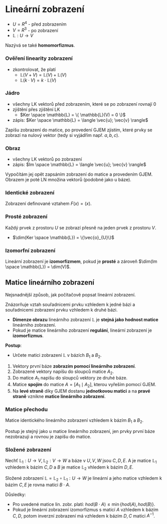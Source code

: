 # Lineární zobrazení

- $U = R^4$ - před zobrazením
- $V = R^3$ - po zobrazení
- $\mathbb{L} : U \to V$

Nazývá se také **homomorfizmus**.

### Ověření linearity zobrazení

- zkontrolovat, že platí
	- $\mathbb{L}(V + V) = \mathbb{L}(V) + \mathbb{L}(V)$
	- $\mathbb{L}(k \cdot V) = k \cdot \mathbb{L}(V)$

### Jádro

- všechny LK vektorů před zobrazením, které se po zobrazení rovnají 0
- zjištění přes zjištění LK
	- $Ker \space \mathbb{L} = \{ \mathbb{L}(V) = 0 \}$
- zápis: $Ker \space \mathbb{L} = \langle \vec{u}; \vec{v} \rangle$

Zapíšu zobrazení do matice, po provedení GJEM zjistím, které prvky se zobrazí na nulový vektor (tedy si vyjádřím např. $a, b, c$).

### Obraz

- všechny LK vektorů po zobrazení
- zápis: $Im \space \mathbb{L} = \langle \vec{u}; \vec{v} \rangle$

Vypočítám jej opět zapsáním zobrazení do matice a provedením GJEM. Obrazem je poté LN množina vektorů (podobné jako u báze).

### Identické zobrazení

Zobrazení definované vztahem $F(x) = (x)$.

### Prosté zobrazení

Každý prvek z prostoru $U$ se zobrazí přesně na jeden prvek z prostoru $V$.
- $\dim(Ker \space \mathbb{L}) = \{\vec{o}_{U}\}$

### Izomorfní zobrazení

Lineární zobrazení je **izomorfizmem**, pokud je **prosté** a zároveň $\dim(Im \space \mathbb{L}) = \dim(V)$.

## Matice lineárního zobrazení

Nejsnadnější způsob, jak počítačově popsat lineární zobrazení.

Znázorňuje vztah souřadnicemi prvku vzhledem k jedné bázi a souřadnicemi zobrazení prvku vzhledem k druhé bázi.
- **Dimenze obrazu** lineárního zobrazení $\mathbb{L}$ je **stejná jako hodnost matice** lineárního zobrazení.
- Pokud je matice lineárního zobrazení **regulání**, lineární zobrazení je **izomorfizmus**.

**Postup**:
- Určete matici zobrazení $\mathbb{L}$ v bázích $B_{1}$ a $B_{2}$.
1. Vektory první báze **zobrazím pomocí lineárního zobrazení**.
2. Zobrazené vektory napíšu do sloupců matice $A_{2}$.
3. Do matice $A_{1}$ napíšu do sloupců vektory ze druhé báze.
4. Matice **spojím** do matice $A = [A_{1} \mid A_{2}]$, kterou vyřeším pomocí GJEM.
5. Na **levé straně** díky GJEM dostanu **jednotkovou matici** a na **pravé straně** vznikne **matice lineárního zobrazení**.

### Matice přechodu

Matice identického lineárního zobrazení vzhledem k bázím $B_{1}$ a $B_{2}$.

Postup je stejný jako u matice lineárního zobrazení, jen prvky první báze nezobrazuji a rovnou je zapíšu do matice.

### Složené zobrazení

Nechť $\mathbb{L}_{1} : U \to V, \mathbb{L}_{2} : V \to W$ a báze v $U, V, W$ jsou $C, D, E$. A je matice $\mathbb L_1$ vzhledem k bázím $C, D$ a $B$ je matice $\mathbb L_{2}$ vhledem k bázím $D, E$.

Složené zobrazení $\mathbb L = \mathbb L_{2} \circ \mathbb L_{1} : U \to W$ je lineární a jeho matice vzhledem k bázím $C, E$ je rovna matici $B \cdot A$.

Důsledky:
- Pro uvedené matice lin. zobr. platí: $hod(B \cdot A) \leq \min\{hod(A), hod(B)\}$.
- Pokud je lineární zobrazení izomorfizmus s maticí $A$ vzhledem k bázím $C, D$, potom inverzní zobrazení má vzhledem k bázím $D, C$ matici $A^{-1}$.